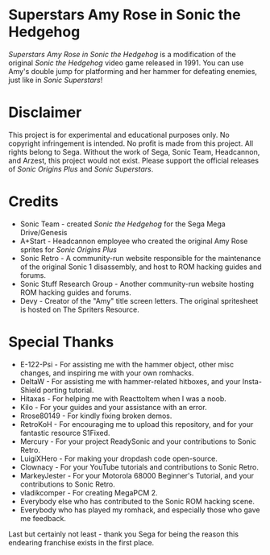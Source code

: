 Superstars Amy Rose in Sonic the Hedgehog
============

_Superstars Amy Rose in Sonic the Hedgehog_ is a modification of the original _Sonic the Hedgehog_ video game released in 1991. You can use Amy's double jump for platforming and her hammer for defeating enemies, just like in _Sonic Superstars_!

Disclaimer
============
This project is for experimental and educational purposes only. No copyright infringement is intended. No profit is made from this project. All rights belong to Sega. Without the work of Sega, Sonic Team, Headcannon, and Arzest, this project would not exist. Please support the official releases of _Sonic Origins Plus_ and _Sonic Superstars_.

Credits
============
* Sonic Team - created _Sonic the Hedgehog_ for the Sega Mega Drive/Genesis
* A+Start - Headcannon employee who created the original Amy Rose sprites for _Sonic Origins Plus_
* Sonic Retro - A community-run website responsible for the maintenance of the original Sonic 1 disassembly, and host to ROM hacking guides and forums.
* Sonic Stuff Research Group - Another community-run website hosting ROM hacking guides and forums.
* Devy - Creator of the "Amy" title screen letters. The original spritesheet is hosted on The Spriters Resource.

Special Thanks
============
* E-122-Psi - For assisting me with the hammer object, other misc changes, and inspiring me with your own romhacks.
* DeltaW - For assisting me with hammer-related hitboxes, and your Insta-Shield porting tutorial.
* Hitaxas - For helping me with ReacttoItem when I was a noob.
* Kilo - For your guides and your assistance with an error.
* Rrose80149 - For kindly fixing broken demos.
* RetroKoH - For encouraging me to upload this repository, and for your fantastic resource S1Fixed.
* Mercury - For your project ReadySonic and your contributions to Sonic Retro.
* LuigiXHero - For making your dropdash code open-source.
* Clownacy - For your YouTube tutorials and contributions to Sonic Retro.
* MarkeyJester - For your Motorola 68000 Beginner's Tutorial, and your contributions to Sonic Retro.
* vladikcomper - For creating MegaPCM 2.
* Everybody else who has contributed to the Sonic ROM hacking scene.
* Everybody who has played my romhack, and especially those who gave me feedback.

Last but certainly not least - thank you Sega for being the reason this endearing franchise exists in the first place.
